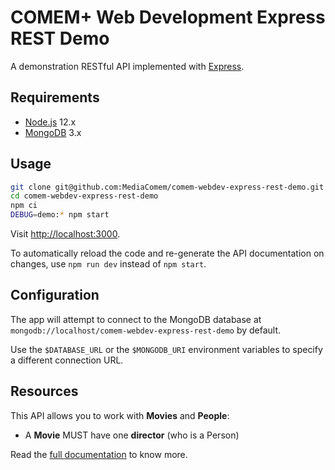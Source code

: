 # COMEM+ Web Development Express REST Demo

A demonstration RESTful API implemented with [Express][express].



## Requirements

* [Node.js][node] 12.x
* [MongoDB][mongo] 3.x



## Usage

```bash
git clone git@github.com:MediaComem/comem-webdev-express-rest-demo.git
cd comem-webdev-express-rest-demo
npm ci
DEBUG=demo:* npm start
```

Visit [http://localhost:3000](http://localhost:3000).

To automatically reload the code and re-generate the API documentation on changes, use `npm run dev` instead of `npm start`.



## Configuration

The app will attempt to connect to the MongoDB database at `mongodb://localhost/comem-webdev-express-rest-demo` by default.

Use the `$DATABASE_URL` or the `$MONGODB_URI` environment variables to specify a different connection URL.



## Resources

This API allows you to work with **Movies** and **People**:

* A **Movie** MUST have one **director** (who is a Person)

Read the [full documentation][docs] to know more.



[docs]: https://mediacomem.github.io/comem-webdev-express-rest-demo/
[express]: https://expressjs.com
[mongo]: https://www.mongodb.com
[node]: https://nodejs.org/
